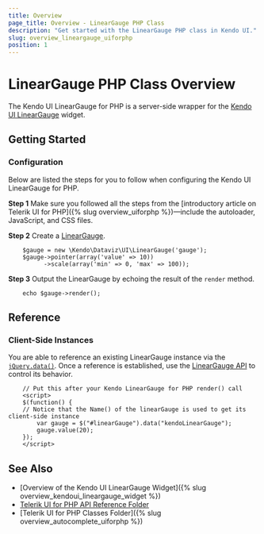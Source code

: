 ```yaml
---
title: Overview
page_title: Overview - LinearGauge PHP Class
description: "Get started with the LinearGauge PHP class in Kendo UI."
slug: overview_lineargauge_uiforphp
position: 1
---
```


# LinearGauge PHP Class Overview

The Kendo UI LinearGauge for PHP is a server-side wrapper for the [Kendo UI LinearGauge](/api/javascript/dataviz/ui/lineargauge) widget.

## Getting Started

### Configuration

Below are listed the steps for you to follow when configuring the Kendo UI LinearGauge for PHP.

**Step 1** Make sure you followed all the steps from the [introductory article on Telerik UI for PHP]({% slug overview_uiforphp %})&mdash;include the autoloader, JavaScript, and CSS files.

**Step 2** Create a [LinearGauge](/api/javascript/dataviz/ui/lineargauge).



        $gauge = new \Kendo\Dataviz\UI\LinearGauge('gauge');
        $gauge->pointer(array('value' => 10))
              ->scale(array('min' => 0, 'max' => 100));

**Step 3** Output the LinearGauge by echoing the result of the `render` method.



        echo $gauge->render();

## Reference

### Client-Side Instances

You are able to reference an existing LinearGauge instance via the [`jQuery.data()`](https://api.jquery.com/jQuery.data/). Once a reference is established, use the [LinearGauge API](/api/javascript/dataviz/ui/lineargauge#methods) to control its behavior.



        // Put this after your Kendo LinearGauge for PHP render() call
        <script>
        $(function() {
        // Notice that the Name() of the linearGauge is used to get its client-side instance
            var gauge = $("#linearGauge").data("kendoLinearGauge");
            gauge.value(20);
        });
        </script>

## See Also

* [Overview of the Kendo UI LinearGauge Widget]({% slug overview_kendoui_lineargauge_widget %})
* [Telerik UI for PHP API Reference Folder](/api/php/Kendo/UI/AutoComplete)
* [Telerik UI for PHP Classes Folder]({% slug overview_autocomplete_uiforphp %})
